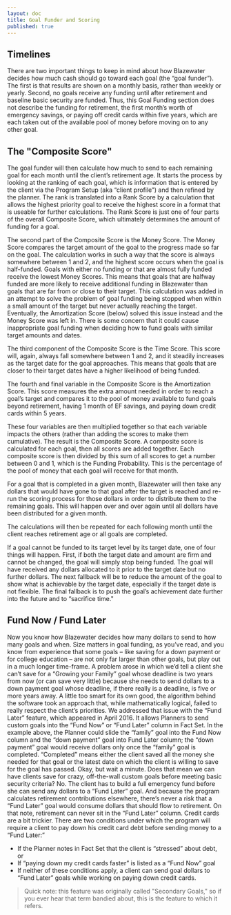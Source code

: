 ```yaml
---
layout: doc
title: Goal Funder and Scoring
published: true
---
```


## Timelines

There are two important things to keep in mind about how Blazewater decides how much cash should go toward each goal (the “goal funder”). The first is that results are shown on a monthly basis, rather than weekly or yearly. Second, no goals receive any funding until after retirement and baseline basic security are funded. Thus, this Goal Funding section does not describe the funding for retirement, the first month’s worth of emergency savings, or paying off credit cards within five years, which are each taken out of the available pool of money before moving on to any other goal.  

## The "Composite Score"
 
The goal funder will then calculate how much to send to each remaining goal for each month until the client’s retirement age. It starts the process by looking at the ranking of each goal, which is information that is entered by the client via the Program Setup (aka “client profile”) and then refined by the planner. The rank is translated into a Rank Score by a calculation that allows the highest priority goal to receive the highest score in a format that is useable for further calculations. The Rank Score is just one of four parts of the overall Composite Score, which ultimately determines the amount of funding for a goal.
 
The second part of the Composite Score is the Money Score. The Money Score compares the target amount of the goal to the progress made so far on the goal. The calculation works in such a way that the score is always somewhere between 1 and 2, and the highest score occurs when the goal is half-funded. Goals with either no funding or that are almost fully funded receive the lowest Money Scores. This means that goals that are halfway funded are more likely to receive additional funding in Blazewater than goals that are far from or close to their target. This calculation was added in an attempt to solve the problem of goal funding being stopped when within a small amount of the target but never actually reaching the target. Eventually, the Amortization Score (below) solved this issue instead and the Money Score was left in. There is some concern that it could cause inappropriate goal funding when deciding how to fund goals with similar target amounts and dates.
 
The third component of the Composite Score is the Time Score. This score will, again, always fall somewhere between 1 and 2, and it steadily increases as the target date for the goal approaches. This means that goals that are closer to their target dates have a higher likelihood of being funded.
 
The fourth and final variable in the Composite Score is the Amortization Score. This score measures the extra amount needed in order to reach a goal’s target and compares it to the pool of money available to fund goals beyond retirement, having 1 month of EF savings, and paying down credit cards within 5 years.
 
These four variables are then multiplied together so that each variable impacts the others (rather than adding the scores to make them cumulative). The result is the Composite Score. A composite score is calculated for each goal, then all scores are added together. Each composite score is then divided by this sum of all scores to get a number between 0 and 1, which is the Funding Probability. This is the percentage of the pool of money that each goal will receive for that month.
 
For a goal that is completed in a given month, Blazewater will then take any dollars that would have gone to that goal after the target is reached and re-run the scoring process for those dollars in order to distribute them to the remaining goals.  This will happen over and over again until all dollars have been distributed for a given month.
 
The calculations will then be repeated for each following month until the client reaches retirement age or all goals are completed.
 
If a goal cannot be funded to its target level by its target date, one of four things will happen. First, if both the target date and amount are firm and cannot be changed, the goal will simply stop being funded. The goal will have received any dollars allocated to it prior to the target date but no further dollars. The next fallback will be to reduce the amount of the goal to show what is achievable by the target date, especially if the target date is not flexible. The final fallback is to push the goal’s achievement date further into the future and to “sacrifice time."
 
## Fund Now / Fund Later

Now you know how Blazewater decides how many dollars to send to how many goals and when. Size matters in goal funding, as you’ve read, and you know from experience that some goals – like saving for a down payment or for college education – are not only far larger than other goals, but play out in a much longer time-frame.
A problem arose in which we’d tell a client she can’t save for a “Growing your Family” goal whose deadline is two years from now (or can save very little) because she needs to send dollars to a down payment goal whose deadline, if there really is a deadline, is five or more years away.  A little too smart for its own good, the algorithm behind the software took an approach that, while mathematically logical, failed to really respect the client’s priorities.
We addressed that issue with the “Fund Later” feature, which appeared in April 2016. It allows Planners to send custom goals into the “Fund Now” or “Fund Later” column in Fact Set.
In the example above, the Planner could slide the “family” goal into the Fund Now column and the “down payment” goal into Fund Later column; the “down payment” goal would receive dollars only once the “family” goal is completed. “Completed” means either the client saved all the money she needed for that goal or the latest date on which the client is willing to save for the goal has passed.
Okay, but wait a minute. Does that mean we can have clients save for crazy, off-the-wall custom goals before meeting basic security criteria?
No.
The client has to build a full emergency fund before she can send any dollars to a “Fund Later” goal. And because the program calculates retirement contributions elsewhere, there’s never a risk that a “Fund Later” goal would consume dollars that should flow to retirement. On that note, retirement can never sit in the “Fund Later” column.
Credit cards are a bit trickier. There are two conditions under which the program will require a client to pay down his credit card debt before sending money to a “Fund Later:”
- If the Planner notes in Fact Set that the client is “stressed” about debt, or
- If “paying down my credit cards faster” is listed as a “Fund Now” goal
- If neither of these conditions apply, a client can send goal dollars to “Fund Later” goals while working on paying down credit cards.

>Quick note: this feature was originally called "Secondary Goals," so if you ever hear that term bandied about, this is the feature to which it refers.
